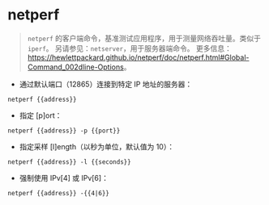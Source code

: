 # netperf

> `netperf` 的客户端命令，基准测试应用程序，用于测量网络吞吐量。类似于 `iperf`。
> 另请参见：`netserver`，用于服务器端命令。
> 更多信息：<https://hewlettpackard.github.io/netperf/doc/netperf.html#Global-Command_002dline-Options>。

- 通过默认端口（12865）连接到特定 IP 地址的服务器：

`netperf {{address}}`

- 指定 [p]ort：

`netperf {{address}} -p {{port}}`

- 指定采样 [l]ength（以秒为单位，默认值为 10）：

`netperf {{address}} -l {{seconds}}`

- 强制使用 IPv[4] 或 IPv[6]：

`netperf {{address}} -{{4|6}}`